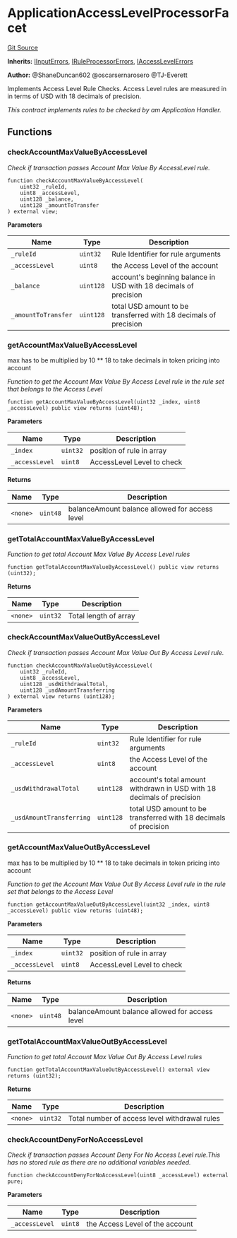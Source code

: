 # ApplicationAccessLevelProcessorFacet
[Git Source](https://github.com/thrackle-io/tron/blob/e7ccb5e31cec6bae24fd2e457f70702e05f2d4b6/src/protocol/economic/ruleProcessor/ApplicationAccessLevelProcessorFacet.sol)

**Inherits:**
[IInputErrors](/src/common/IErrors.sol/interface.IInputErrors.md), [IRuleProcessorErrors](/src/common/IErrors.sol/interface.IRuleProcessorErrors.md), [IAccessLevelErrors](/src/common/IErrors.sol/interface.IAccessLevelErrors.md)

**Author:**
@ShaneDuncan602 @oscarsernarosero @TJ-Everett

Implements Access Level Rule Checks. Access Level rules are measured in
in terms of USD with 18 decimals of precision.

*This contract implements rules to be checked by am Application Handler.*


## Functions
### checkAccountMaxValueByAccessLevel

*Check if transaction passes Account Max Value By AccessLevel rule.*


```solidity
function checkAccountMaxValueByAccessLevel(
    uint32 _ruleId,
    uint8 _accessLevel,
    uint128 _balance,
    uint128 _amountToTransfer
) external view;
```
**Parameters**

|Name|Type|Description|
|----|----|-----------|
|`_ruleId`|`uint32`|Rule Identifier for rule arguments|
|`_accessLevel`|`uint8`|the Access Level of the account|
|`_balance`|`uint128`|account's beginning balance in USD with 18 decimals of precision|
|`_amountToTransfer`|`uint128`|total USD amount to be transferred with 18 decimals of precision|


### getAccountMaxValueByAccessLevel

max has to be multiplied by 10 ** 18 to take decimals in token pricing into account

*Function to get the Account Max Value By Access Level rule in the rule set that belongs to the Access Level*


```solidity
function getAccountMaxValueByAccessLevel(uint32 _index, uint8 _accessLevel) public view returns (uint48);
```
**Parameters**

|Name|Type|Description|
|----|----|-----------|
|`_index`|`uint32`|position of rule in array|
|`_accessLevel`|`uint8`|AccessLevel Level to check|

**Returns**

|Name|Type|Description|
|----|----|-----------|
|`<none>`|`uint48`|balanceAmount balance allowed for access level|


### getTotalAccountMaxValueByAccessLevel

*Function to get total Account Max Value By Access Level rules*


```solidity
function getTotalAccountMaxValueByAccessLevel() public view returns (uint32);
```
**Returns**

|Name|Type|Description|
|----|----|-----------|
|`<none>`|`uint32`|Total length of array|


### checkAccountMaxValueOutByAccessLevel

*Check if transaction passes Account Max Value Out By Access Level rule.*


```solidity
function checkAccountMaxValueOutByAccessLevel(
    uint32 _ruleId,
    uint8 _accessLevel,
    uint128 _usdWithdrawalTotal,
    uint128 _usdAmountTransferring
) external view returns (uint128);
```
**Parameters**

|Name|Type|Description|
|----|----|-----------|
|`_ruleId`|`uint32`|Rule Identifier for rule arguments|
|`_accessLevel`|`uint8`|the Access Level of the account|
|`_usdWithdrawalTotal`|`uint128`|account's total amount withdrawn in USD with 18 decimals of precision|
|`_usdAmountTransferring`|`uint128`|total USD amount to be transferred with 18 decimals of precision|


### getAccountMaxValueOutByAccessLevel

max has to be multiplied by 10 ** 18 to take decimals in token pricing into account

*Function to get the Account Max Value Out By Access Level rule in the rule set that belongs to the Access Level*


```solidity
function getAccountMaxValueOutByAccessLevel(uint32 _index, uint8 _accessLevel) public view returns (uint48);
```
**Parameters**

|Name|Type|Description|
|----|----|-----------|
|`_index`|`uint32`|position of rule in array|
|`_accessLevel`|`uint8`|AccessLevel Level to check|

**Returns**

|Name|Type|Description|
|----|----|-----------|
|`<none>`|`uint48`|balanceAmount balance allowed for access level|


### getTotalAccountMaxValueOutByAccessLevel

*Function to get total Account Max Value Out By Access Level rules*


```solidity
function getTotalAccountMaxValueOutByAccessLevel() external view returns (uint32);
```
**Returns**

|Name|Type|Description|
|----|----|-----------|
|`<none>`|`uint32`|Total number of access level withdrawal rules|


### checkAccountDenyForNoAccessLevel

*Check if transaction passes Account Deny For No Access Level rule.This has no stored rule as there are no additional variables needed.*


```solidity
function checkAccountDenyForNoAccessLevel(uint8 _accessLevel) external pure;
```
**Parameters**

|Name|Type|Description|
|----|----|-----------|
|`_accessLevel`|`uint8`|the Access Level of the account|


